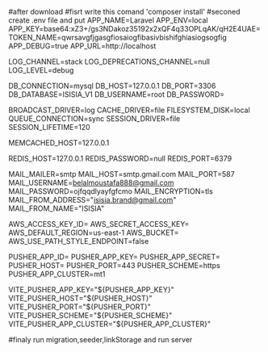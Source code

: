 #after download
#fisrt write this comand 'composer install'
#seconed create .env file and put 
APP_NAME=Laravel
APP_ENV=local
APP_KEY=base64:xZ3+/gs3NDakoz35192x2xQF4q33OPLqAK/qH2E4UAE=
TOKEN_NAME=qwrsavgfjgasgfiosaiogfibasivbishifghiasiogsogfig
APP_DEBUG=true
APP_URL=http://localhost

LOG_CHANNEL=stack
LOG_DEPRECATIONS_CHANNEL=null
LOG_LEVEL=debug

DB_CONNECTION=mysql
DB_HOST=127.0.0.1
DB_PORT=3306
DB_DATABASE=ISISIA_V1
DB_USERNAME=root
DB_PASSWORD=

BROADCAST_DRIVER=log
CACHE_DRIVER=file
FILESYSTEM_DISK=local
QUEUE_CONNECTION=sync
SESSION_DRIVER=file
SESSION_LIFETIME=120

MEMCACHED_HOST=127.0.0.1

REDIS_HOST=127.0.0.1
REDIS_PASSWORD=null
REDIS_PORT=6379

MAIL_MAILER=smtp
MAIL_HOST=smtp.gmail.com
MAIL_PORT=587
MAIL_USERNAME=belalmoustafa888@gmail.com
MAIL_PASSWORD=ojfqqdlyayfgfcmo
MAIL_ENCRYPTION=tls
MAIL_FROM_ADDRESS="isisia.brand@gmail.com"
MAIL_FROM_NAME="ISISIA"

AWS_ACCESS_KEY_ID=
AWS_SECRET_ACCESS_KEY=
AWS_DEFAULT_REGION=us-east-1
AWS_BUCKET=
AWS_USE_PATH_STYLE_ENDPOINT=false

PUSHER_APP_ID=
PUSHER_APP_KEY=
PUSHER_APP_SECRET=
PUSHER_HOST=
PUSHER_PORT=443
PUSHER_SCHEME=https
PUSHER_APP_CLUSTER=mt1

VITE_PUSHER_APP_KEY="${PUSHER_APP_KEY}"
VITE_PUSHER_HOST="${PUSHER_HOST}"
VITE_PUSHER_PORT="${PUSHER_PORT}"
VITE_PUSHER_SCHEME="${PUSHER_SCHEME}"
VITE_PUSHER_APP_CLUSTER="${PUSHER_APP_CLUSTER}"

#finaly run migration,seeder,linkStorage and run server
